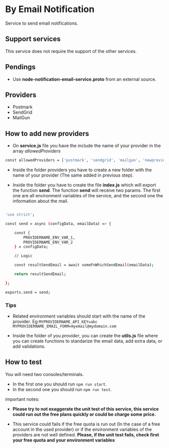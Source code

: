 # By Email Notification

Service to send email notifications.

## Support services

This service does not require the support of the other services.

## Pendings

* Use **node-notification-email-service.proto** from an external source.

## Providers

* Postmark
* SendGrid
* MailGun

## How to add new providers

- On **service.js** file you have the include the name of your provider in the array *allowedProviders*

``` bash
const allowedProviders = ['postmark', 'sendgrid', 'mailgun', 'newprovider'];
```

- Inside the folder providers you have to create a new folder with the name of your provider (The same added in previous step).

- Inside the folder you have to create the file **index.js** which will export the function **send**. The function **send** will receive two params. The first one are all environment variables of the service, and the second one the information about the mail.

``` bash

'use strict';

const send = async (configData, emailData) => {

    const {
        PROVIDERNAME_ENV_VAR_1,
        PROVIDERNAME_ENV_VAR_2
    } = configData;

    // Logic

    const resultSendEmail = await someFnWhichSendEmail(emailData);

    return resultSendEmail;

};

exports.send = send;

```

### Tips
- Related environment variables should start with the name of the provider. Eg `MYPROVIDERNAME_API_KEY=abc` `MYPROVIDERNAME_EMAIL_FORM=myemail@mydomain.com`

- Inside the folder of you *provider*, you can create the **utils.js** file where you can create functions to standarize the email data, add extra data, or add validations.

## How to test

You will need two consoles/terminals.

* In the first one you should run `npm run start`.
* In the second one you should run `npm run test`.

important notes:
* **Please try to not exaggerate the unit test of this service, this service could run out the free plans quickly or could be charge some price.**

* This service could fails if the free quota is run out (In the case of a free account in the used provider) or if the environment variables of the providers are not well defined. **Please, if the unit test fails, check first your free quota and your environment variables**
